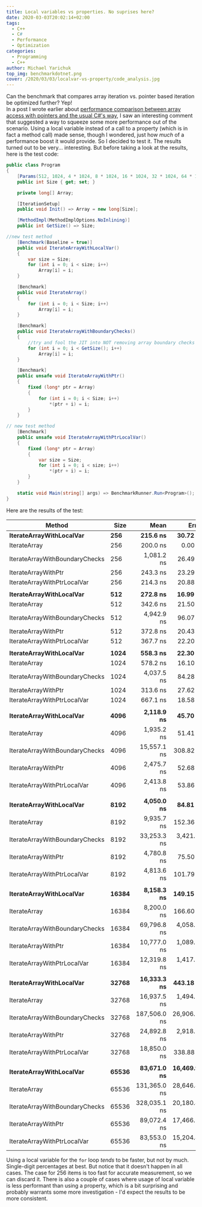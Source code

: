 ```yaml
---
title: Local variables vs properties. No suprises here?
date: 2020-03-03T20:02:14+02:00
tags:
  - C++
  - C#
  - Performance
  - Optimization
categories:
  - Programming
  - C++
author: Michael Yarichuk
top_img: benchmarkdotnet.png
cover: /2020/03/03/localvar-vs-property/code_analysis.jpg
---
```

Can the benchmark that compares array iteration vs. pointer based iteration be optimized further? Yep!    
In a post I wrote earlier about [performance comparison between array access with pointers and the usual C#'s  way](http://www.graymatterdeveloper.com/2020/02/23/arrays-vs-pointers/), I saw an interesting comment that suggested a way to squeeze some more performance out of the scenario.
Using a local variable instead of a call to a property (which is in fact a method call) made sense, though I wondered, just how *much* of a performance boost it would provide.
So I decided to test it. The results turned out to be very... interesting. But before taking a look at the results, here is the test code: 

```cs
public class Program
{
    [Params(512, 1024, 4 * 1024, 8 * 1024, 16 * 1024, 32 * 1024, 64 * 1024)]
    public int Size { get; set; }

    private long[] Array;

    [IterationSetup]
    public void Init() => Array = new long[Size];

    [MethodImpl(MethodImplOptions.NoInlining)]
    public int GetSize() => Size;

//new test method
    [Benchmark(Baseline = true)]
    public void IterateArrayWithLocalVar()
    {
        var size = Size;
        for (int i = 0; i < size; i++)
            Array[i] = i;
    }

    [Benchmark]
    public void IterateArray()
    {
        for (int i = 0; i < Size; i++)
            Array[i] = i;
    }

    [Benchmark]
    public void IterateArrayWithBoundaryChecks()
    {
        //try and fool the JIT into NOT removing array boundary checks
        for (int i = 0; i < GetSize(); i++)
            Array[i] = i;
    }

    [Benchmark]
    public unsafe void IterateArrayWithPtr()
    {
        fixed (long* ptr = Array)
        {
            for (int i = 0; i < Size; i++)
                *(ptr + i) = i; 
        }
    }

// new test method
    [Benchmark]
    public unsafe void IterateArrayWithPtrLocalVar()
    {
        fixed (long* ptr = Array)
        {
            var size = Size;
            for (int i = 0; i < size; i++) 
                *(ptr + i) = i;
        }
    }

    static void Main(string[] args) => BenchmarkRunner.Run<Program>();
}
```

Here are the results of the test:

|                         Method |  Size |         Mean |        Error |       StdDev |       Median | Ratio | RatioSD |
|------------------------------- |------ |-------------:|-------------:|-------------:|-------------:|------:|--------:|
|       **IterateArrayWithLocalVar** |   **256** |     **215.6 ns** |     **30.72 ns** |     **88.65 ns** |     **200.0 ns** |     **?** |       **?** |
|                   IterateArray |   256 |     200.0 ns |      0.00 ns |      0.00 ns |     200.0 ns |     ? |       ? |
| IterateArrayWithBoundaryChecks |   256 |   1,081.2 ns |     26.49 ns |     61.40 ns |   1,050.0 ns |     ? |       ? |
|            IterateArrayWithPtr |   256 |     243.3 ns |     23.29 ns |     67.56 ns |     200.0 ns |     ? |       ? |
|    IterateArrayWithPtrLocalVar |   256 |     214.3 ns |     20.88 ns |     60.92 ns |     200.0 ns |     ? |       ? |
|                                |       |              |              |              |              |       |         |
|       **IterateArrayWithLocalVar** |   **512** |     **272.8 ns** |     **16.99 ns** |     **44.76 ns** |     **300.0 ns** |  **1.00** |    **0.00** |
|                   IterateArray |   512 |     342.6 ns |     21.50 ns |     61.33 ns |     300.0 ns |  1.32 |    0.37 |
| IterateArrayWithBoundaryChecks |   512 |   4,942.9 ns |     96.07 ns |     85.16 ns |   4,950.0 ns | 19.43 |    4.17 |
|            IterateArrayWithPtr |   512 |     372.8 ns |     20.43 ns |     57.61 ns |     400.0 ns |  1.42 |    0.37 |
|    IterateArrayWithPtrLocalVar |   512 |     367.7 ns |     22.20 ns |     64.06 ns |     400.0 ns |  1.40 |    0.38 |
|                                |       |              |              |              |              |       |         |
|       **IterateArrayWithLocalVar** |  **1024** |     **558.3 ns** |     **22.30 ns** |     **64.35 ns** |     **600.0 ns** |  **1.00** |    **0.00** |
|                   IterateArray |  1024 |     578.2 ns |     16.10 ns |     41.55 ns |     600.0 ns |  1.05 |    0.14 |
| IterateArrayWithBoundaryChecks |  1024 |   4,037.5 ns |     84.28 ns |    109.59 ns |   4,000.0 ns |  7.36 |    0.79 |
|            IterateArrayWithPtr |  1024 |     313.6 ns |     27.62 ns |     76.08 ns |     300.0 ns |  0.57 |    0.16 |
|    IterateArrayWithPtrLocalVar |  1024 |     667.1 ns |     18.58 ns |     47.30 ns |     700.0 ns |  1.21 |    0.16 |
|                                |       |              |              |              |              |       |         |
|       **IterateArrayWithLocalVar** |  **4096** |   **2,118.9 ns** |     **45.70 ns** |     **77.60 ns** |   **2,100.0 ns** |  **1.00** |    **0.00** |
|                   IterateArray |  4096 |   1,935.2 ns |     51.41 ns |    108.43 ns |   1,900.0 ns |  0.91 |    0.08 |
| IterateArrayWithBoundaryChecks |  4096 |  15,557.1 ns |    308.82 ns |    273.76 ns |  15,400.0 ns |  7.27 |    0.31 |
|            IterateArrayWithPtr |  4096 |   2,475.7 ns |     52.68 ns |     89.46 ns |   2,500.0 ns |  1.17 |    0.05 |
|    IterateArrayWithPtrLocalVar |  4096 |   2,413.8 ns |     53.86 ns |     78.94 ns |   2,400.0 ns |  1.14 |    0.06 |
|                                |       |              |              |              |              |       |         |
|       **IterateArrayWithLocalVar** |  **8192** |   **4,050.0 ns** |     **84.81 ns** |     **90.75 ns** |   **4,050.0 ns** |  **1.00** |    **0.00** |
|                   IterateArray |  8192 |   9,935.7 ns |    152.36 ns |    135.06 ns |   9,950.0 ns |  2.46 |    0.08 |
| IterateArrayWithBoundaryChecks |  8192 |  33,253.3 ns |  3,421.63 ns |  5,121.34 ns |  31,250.0 ns |  8.25 |    1.28 |
|            IterateArrayWithPtr |  8192 |   4,780.8 ns |     75.50 ns |     63.04 ns |   4,750.0 ns |  1.18 |    0.04 |
|    IterateArrayWithPtrLocalVar |  8192 |   4,813.6 ns |    101.79 ns |    191.19 ns |   4,800.0 ns |  1.18 |    0.06 |
|                                |       |              |              |              |              |       |         |
|       **IterateArrayWithLocalVar** | **16384** |   **8,158.3 ns** |    **149.15 ns** |    **116.45 ns** |   **8,100.0 ns** |  **1.00** |    **0.00** |
|                   IterateArray | 16384 |   8,200.0 ns |    166.60 ns |    155.84 ns |   8,200.0 ns |  1.01 |    0.02 |
| IterateArrayWithBoundaryChecks | 16384 |  69,796.8 ns |  4,058.70 ns | 11,579.70 ns |  62,650.0 ns |  8.56 |    1.31 |
|            IterateArrayWithPtr | 16384 |  10,777.0 ns |  1,089.97 ns |  2,460.24 ns |   9,700.0 ns |  1.27 |    0.27 |
|    IterateArrayWithPtrLocalVar | 16384 |  12,319.8 ns |  1,417.59 ns |  4,090.08 ns |   9,700.0 ns |  1.49 |    0.60 |
|                                |       |              |              |              |              |       |         |
|       **IterateArrayWithLocalVar** | **32768** |  **16,333.3 ns** |    **443.18 ns** |    **527.57 ns** |  **16,300.0 ns** |  **1.00** |    **0.00** |
|                   IterateArray | 32768 |  16,937.5 ns |  1,494.17 ns |  1,942.84 ns |  16,500.0 ns |  1.04 |    0.13 |
| IterateArrayWithBoundaryChecks | 32768 | 187,506.0 ns | 26,906.30 ns | 79,333.84 ns | 144,100.0 ns | 19.13 |    1.95 |
|            IterateArrayWithPtr | 32768 |  24,892.8 ns |  2,918.12 ns |  8,465.99 ns |  19,400.0 ns |  1.64 |    0.58 |
|    IterateArrayWithPtrLocalVar | 32768 |  18,850.0 ns |    338.88 ns |    264.58 ns |  18,700.0 ns |  1.15 |    0.05 |
|                                |       |              |              |              |              |       |         |
|       **IterateArrayWithLocalVar** | **65536** |  **83,671.0 ns** | **16,469.96 ns** | **48,562.04 ns** |  **91,300.0 ns** |  **1.00** |    **0.00** |
|                   IterateArray | 65536 | 131,365.0 ns | 28,646.45 ns | 84,464.72 ns | 104,050.0 ns |  1.68 |    0.75 |
| IterateArrayWithBoundaryChecks | 65536 | 328,035.1 ns | 20,180.46 ns | 58,547.17 ns | 328,400.0 ns |  5.68 |    3.60 |
|            IterateArrayWithPtr | 65536 |  89,072.4 ns | 17,466.58 ns | 50,950.85 ns |  75,300.0 ns |  1.16 |    0.48 |
|    IterateArrayWithPtrLocalVar | 65536 |  83,553.0 ns | 15,204.40 ns | 44,830.51 ns |  96,700.0 ns |  1.08 |    0.33 |

Using a local variable for the ``for`` loop *tends* to be faster, but not by much. Single-digit percentages at best. But notice that it doesn't happen in all cases. The case for 256 items is too fast for accurate measurement, so we can discard it. There is also a couple of cases where usage of local variable is less performant than using a property, which is a bit surprising and probably warrants some more investigation - I'd expect the results to be more consistent.